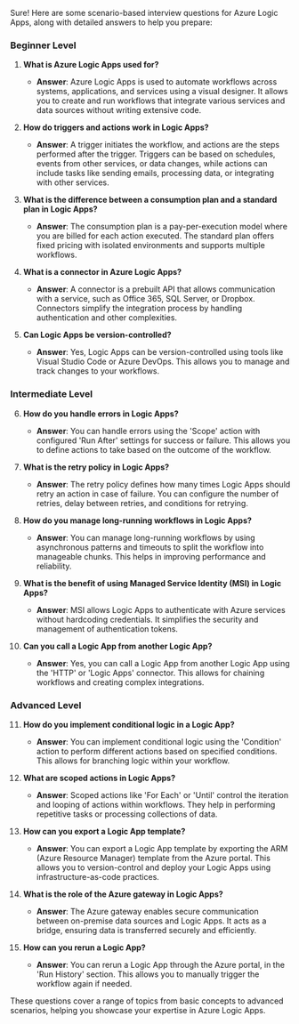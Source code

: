 Sure! Here are some scenario-based interview questions for Azure Logic Apps, along with detailed answers to help you prepare:

### Beginner Level

1. **What is Azure Logic Apps used for?**

   - **Answer**: Azure Logic Apps is used to automate workflows across systems, applications, and services using a visual designer. It allows you to create and run workflows that integrate various services and data sources without writing extensive code.

2. **How do triggers and actions work in Logic Apps?**

   - **Answer**: A trigger initiates the workflow, and actions are the steps performed after the trigger. Triggers can be based on schedules, events from other services, or data changes, while actions can include tasks like sending emails, processing data, or integrating with other services.

3. **What is the difference between a consumption plan and a standard plan in Logic Apps?**

   - **Answer**: The consumption plan is a pay-per-execution model where you are billed for each action executed. The standard plan offers fixed pricing with isolated environments and supports multiple workflows.

4. **What is a connector in Azure Logic Apps?**

   - **Answer**: A connector is a prebuilt API that allows communication with a service, such as Office 365, SQL Server, or Dropbox. Connectors simplify the integration process by handling authentication and other complexities.

5. **Can Logic Apps be version-controlled?**
   - **Answer**: Yes, Logic Apps can be version-controlled using tools like Visual Studio Code or Azure DevOps. This allows you to manage and track changes to your workflows.

### Intermediate Level

6. **How do you handle errors in Logic Apps?**

   - **Answer**: You can handle errors using the 'Scope' action with configured 'Run After' settings for success or failure. This allows you to define actions to take based on the outcome of the workflow.

7. **What is the retry policy in Logic Apps?**

   - **Answer**: The retry policy defines how many times Logic Apps should retry an action in case of failure. You can configure the number of retries, delay between retries, and conditions for retrying.

8. **How do you manage long-running workflows in Logic Apps?**

   - **Answer**: You can manage long-running workflows by using asynchronous patterns and timeouts to split the workflow into manageable chunks. This helps in improving performance and reliability.

9. **What is the benefit of using Managed Service Identity (MSI) in Logic Apps?**

   - **Answer**: MSI allows Logic Apps to authenticate with Azure services without hardcoding credentials. It simplifies the security and management of authentication tokens.

10. **Can you call a Logic App from another Logic App?**
    - **Answer**: Yes, you can call a Logic App from another Logic App using the 'HTTP' or 'Logic Apps' connector. This allows for chaining workflows and creating complex integrations.

### Advanced Level

11. **How do you implement conditional logic in a Logic App?**

    - **Answer**: You can implement conditional logic using the 'Condition' action to perform different actions based on specified conditions. This allows for branching logic within your workflow.

12. **What are scoped actions in Logic Apps?**

    - **Answer**: Scoped actions like 'For Each' or 'Until' control the iteration and looping of actions within workflows. They help in performing repetitive tasks or processing collections of data.

13. **How can you export a Logic App template?**

    - **Answer**: You can export a Logic App template by exporting the ARM (Azure Resource Manager) template from the Azure portal. This allows you to version-control and deploy your Logic Apps using infrastructure-as-code practices.

14. **What is the role of the Azure gateway in Logic Apps?**

    - **Answer**: The Azure gateway enables secure communication between on-premise data sources and Logic Apps. It acts as a bridge, ensuring data is transferred securely and efficiently.

15. **How can you rerun a Logic App?**
    - **Answer**: You can rerun a Logic App through the Azure portal, in the 'Run History' section. This allows you to manually trigger the workflow again if needed.

These questions cover a range of topics from basic concepts to advanced scenarios, helping you showcase your expertise in Azure Logic Apps.
